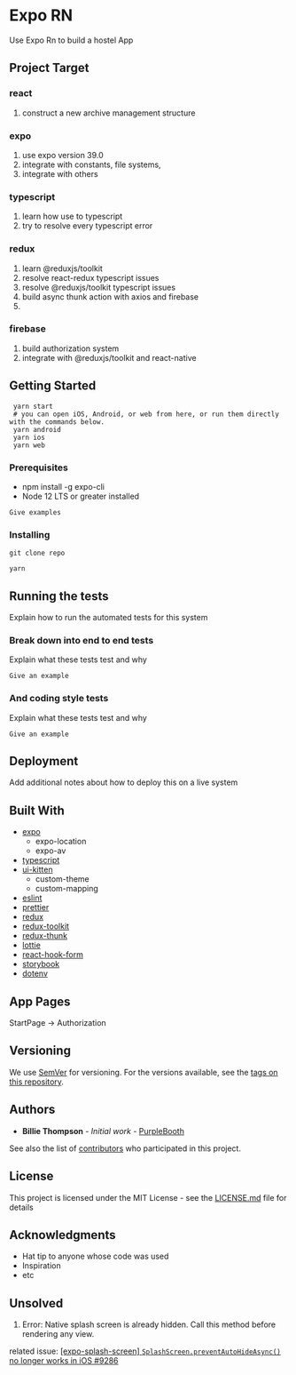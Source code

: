 # Expo RN

Use Expo Rn to build a hostel App

## Project Target

### react

1. construct a new archive management structure

### expo

1. use expo version 39.0
2. integrate with constants, file systems,
3. integrate with others

### typescript

1. learn how use to typescript
2. try to resolve every typescript error

### redux

1. learn @reduxjs/toolkit
2. resolve react-redux typescript issues
3. resolve @reduxjs/toolkit typescript issues
4. build async thunk action with axios and firebase
5.

### firebase

1. build authorization system
2. integrate with @reduxjs/toolkit and react-native

## Getting Started

```
 yarn start
 # you can open iOS, Android, or web from here, or run them directly with the commands below.
 yarn android
 yarn ios
 yarn web
```

### Prerequisites

-   npm install -g expo-cli
-   Node 12 LTS or greater installed

```
Give examples
```

### Installing

```
git clone repo
```

```
yarn
```

## Running the tests

Explain how to run the automated tests for this system

### Break down into end to end tests

Explain what these tests test and why

```
Give an example
```

### And coding style tests

Explain what these tests test and why

```
Give an example
```

## Deployment

Add additional notes about how to deploy this on a live system

## Built With

-   [expo]()
    -   expo-location
    -   expo-av
-   [typescript]()
-   [ui-kitten](https://akveo.github.io/react-native-ui-kitten/docs/getting-started/what-is-ui-kitten#what-is-ui-kitten)
    -   custom-theme
    -   custom-mapping
-   [eslint]()
-   [prettier](e)
-   [redux]()
-   [redux-toolkit](https://redux-toolkit.js.org/)
-   [redux-thunk]()
-   [lottie]()
-   [react-hook-form](https://react-hook-form.com/)
-   [storybook](https://medium.com/dooboolab/setup-storybook-with-react-native-typescript-project-774eea7a7719)
-   [dotenv]()

## App Pages

StartPage -> Authorization

## Versioning

We use [SemVer](http://semver.org/) for versioning. For the versions available, see the [tags on this repository](https://github.com/your/project/tags).

## Authors

-   **Billie Thompson** - _Initial work_ - [PurpleBooth](https://github.com/PurpleBooth)

See also the list of [contributors](https://github.com/your/project/contributors) who participated in this project.

## License

This project is licensed under the MIT License - see the [LICENSE.md](LICENSE.md) file for details

## Acknowledgments

-   Hat tip to anyone whose code was used
-   Inspiration
-   etc

## Unsolved

1. Error: Native splash screen is already hidden. Call this method before rendering any view.

related issue: [[expo-splash-screen] `SplashScreen.preventAutoHideAsync()` no longer works in iOS #9286](https://github.com/expo/expo/issues/9286)
